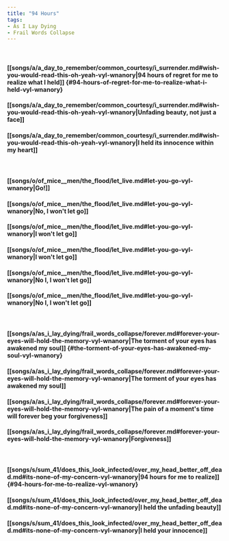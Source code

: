 ```yaml
---
title: "94 Hours"
tags:
- As I Lay Dying
- Frail Words Collapse
---
```

&nbsp;
#### [[songs/a/a_day_to_remember/common_courtesy/i_surrender.md#wish-you-would-read-this-oh-yeah-vyl-wnanory|94 hours of regret for me to realize what I held]] {#94-hours-of-regret-for-me-to-realize-what-i-held-vyl-wnanory}
#### [[songs/a/a_day_to_remember/common_courtesy/i_surrender.md#wish-you-would-read-this-oh-yeah-vyl-wnanory|Unfading beauty, not just a face]]
#### [[songs/a/a_day_to_remember/common_courtesy/i_surrender.md#wish-you-would-read-this-oh-yeah-vyl-wnanory|I held its innocence within my heart]]
&nbsp;
#### [[songs/o/of_mice__men/the_flood/let_live.md#let-you-go-vyl-wnanory|Go!]]
#### [[songs/o/of_mice__men/the_flood/let_live.md#let-you-go-vyl-wnanory|No, I won't let go]]
#### [[songs/o/of_mice__men/the_flood/let_live.md#let-you-go-vyl-wnanory|I won't let go]]
#### [[songs/o/of_mice__men/the_flood/let_live.md#let-you-go-vyl-wnanory|I won't let go]]
#### [[songs/o/of_mice__men/the_flood/let_live.md#let-you-go-vyl-wnanory|No I, I won't let go]]
#### [[songs/o/of_mice__men/the_flood/let_live.md#let-you-go-vyl-wnanory|No I, I won't let go]]
&nbsp;
#### [[songs/a/as_i_lay_dying/frail_words_collapse/forever.md#forever-your-eyes-will-hold-the-memory-vyl-wnanory|The torment of your eyes has awakened my soul]] {#the-torment-of-your-eyes-has-awakened-my-soul-vyl-wnanory}
#### [[songs/a/as_i_lay_dying/frail_words_collapse/forever.md#forever-your-eyes-will-hold-the-memory-vyl-wnanory|The torment of your eyes has awakened my soul]]
#### [[songs/a/as_i_lay_dying/frail_words_collapse/forever.md#forever-your-eyes-will-hold-the-memory-vyl-wnanory|The pain of a moment's time will forever beg your forgiveness]]
#### [[songs/a/as_i_lay_dying/frail_words_collapse/forever.md#forever-your-eyes-will-hold-the-memory-vyl-wnanory|Forgiveness]]
&nbsp;
#### [[songs/s/sum_41/does_this_look_infected/over_my_head_better_off_dead.md#its-none-of-my-concern-vyl-wnanory|94 hours for me to realize]] {#94-hours-for-me-to-realize-vyl-wnanory}
#### [[songs/s/sum_41/does_this_look_infected/over_my_head_better_off_dead.md#its-none-of-my-concern-vyl-wnanory|I held the unfading beauty]]
#### [[songs/s/sum_41/does_this_look_infected/over_my_head_better_off_dead.md#its-none-of-my-concern-vyl-wnanory|I held your innocence]]
